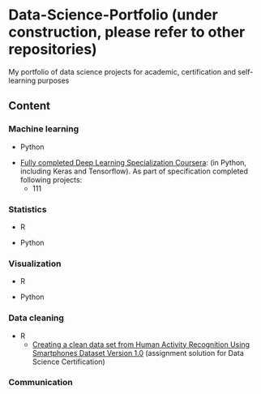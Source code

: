 # Data-Science-Portfolio (under construction, please refer to other repositories)
My portfolio of data science projects for academic, certification and self-learning purposes 

## Content

### Machine learning

* Python

+ [Fully completed Deep Learning Specialization Coursera](https://github.com/volhaleusha/Data-Science-Specialization-Projects): (in Python, including Keras and Tensorflow). As part of specification completed following projects:
   - 111

### Statistics

* R

* Python

### Visualization

* R

* Python


### Data cleaning 
 
* R 
  + [Creating a clean data set from Human Activity Recognition Using Smartphones Dataset Version 1.0](https://github.com/volhaleusha/Data-Science-Specialization-Projects/tree/master/Getting-and-Clearning-Data-Assignment)  (assignment solution for Data Science Certification)  
  
### Communication






